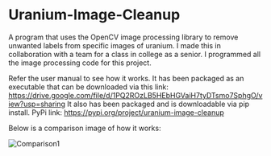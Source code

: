 # Uranium-Image-Cleanup
A program that uses the OpenCV image processing library to remove unwanted labels from specific images of uranium.
I made this in collaboration with a team for a class in college as a senior. I programmed all the image processing code for this project.

Refer the user manual to see how it works.
It has been packaged as an executable that can be downloaded via this link: https://drive.google.com/file/d/1PQ2ROzLB5HEbHGVaiH7tyDTsmo7SphgO/view?usp=sharing
It also has been packaged and is downloadable via pip install. PyPi link: https://pypi.org/project/uranium-image-cleanup

Below is a comparison image of how it works:

![Comparison1](https://user-images.githubusercontent.com/98552891/182986801-8c563d4e-0439-4bdb-a67d-62547a547ab6.png)

